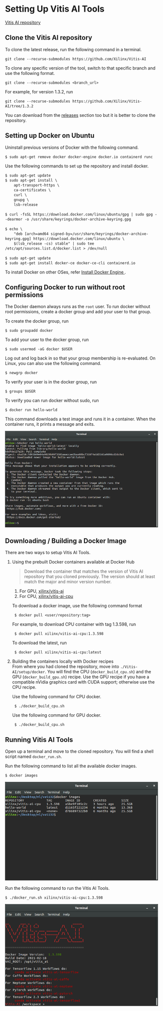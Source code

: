 # Setting Up Vitis AI Tools

[Vitis AI repository](https://github.com/Xilinx/Vitis-AI)

## Clone the Vitis AI repository  

To clone the latest release, run the following command in a terminal.  

    git clone --recurse-submodules https://github.com/Xilinx/Vitis-AI

To clone any specific version of the tool, switch to that specific branch and use the following format.

    git clone --recurse-submodules <branch_url>

For example, for version 1.3.2, run

    git clone --recurse-submodules https://github.com/Xilinx/Vitis-AI/tree/1.3.2

You can download from the [releases](https://github.com/Xilinx/Vitis-AI/releases) section too but it is better to clone the repository.

## Setting up Docker on Ubuntu

Uninstall previous versions of Docker with the following command.

    $ sudo apt-get remove docker docker-engine docker.io containerd runc

Use the following commands to set up the repository and install docker.

    $ sudo apt-get update
    $ sudo apt-get install \
        apt-transport-https \
        ca-certificates \
        curl \
        gnupg \
        lsb-release

    $ curl -fsSL https://download.docker.com/linux/ubuntu/gpg | sudo gpg --dearmor -o /usr/share/keyrings/docker-archive-keyring.gpg

    $ echo \
        "deb [arch=amd64 signed-by=/usr/share/keyrings/docker-archive-keyring.gpg] https://download.docker.com/linux/ubuntu \
        $(lsb_release -cs) stable" | sudo tee /etc/apt/sources.list.d/docker.list > /dev/null

    $ sudo apt-get update
    $ sudo apt-get install docker-ce docker-ce-cli containerd.io

To install Docker on other OSes, refer [Install Docker Engine
](https://docs.docker.com/engine/install/).

## Configuring Docker to run without root permissions

The Docker daemon always runs as the `root` user. To run docker without root permissions, create a docker group and add your user to that group.

To create the docker group, run

    $ sudo groupadd docker

To add your user to the docker group, run

    $ sudo usermod -aG docker $USER

Log out and log back in so that your group membership is re-evaluated. On Linux, you can also use the following command.

    $ newgrp docker

To verify your user is in the docker group, run

    $ groups $USER

To verify you can run docker without sudo, run
    
    $ docker run hello-world

This command downloads a test image and runs it in a container. When the container runs, it prints a message and exits.

![Hello World](./images/hello_world.png "Hello World on Docker Container")

## Downloading / Building a Docker Image 
There are two ways to setup Vitis AI Tools.  
1. Using the prebuilt Docker containers available at Docker Hub
    > Download the container that matches the version of Vitis AI repository that you cloned previously. The version should at least match the major and minor version number.
    1. For GPU, [xilinx/vitis-ai](https://hub.docker.com/r/xilinx/vitis-ai/tags)
    2. For CPU, [xilinx/vitis-ai-cpu](https://hub.docker.com/r/xilinx/vitis-ai-cpu/tags)

    To download a docker image, use the following command format

        $ docker pull <user/repository:tag>

    For example, to download CPU container with tag 1.3.598, run

        $ docker pull xilinx/vitis-ai-cpu:1.3.598

    To download the latest, run

        $ docker pull xilinx/vitis-ai-cpu:latest

2. Building the containers locally with Docker recipes  
    From where you had cloned the repository, move into `./Vitis-AI/setup/docker`. You will find the CPU (`docker_build_cpu.sh`) and the GPU (`docker_build_gpu.sh`) recipe. Use the GPU recipe if you have a compatible nVidia graphics card with CUDA support; otherwise use the CPU recipe.

    Use the following command for CPU docker.
    
        $ ./docker_build_cpu.sh
    
    Use the following command for GPU docker.
    
        $ ./docker_build_cpu.sh

## Running Vitis AI Tools

Open up a terminal and move to the cloned repository. You will find a shell script named `docker_run.sh`.

Run the following command to list all the available docker images.

    $ docker images

![Docker Images](./images/docker_images.png "List of Docker Images")

Run the following command to run the Vitis AI Tools.

    $ ./docker_run.sh xilinx/vitis-ai-cpu:1.3.598

![Vitis AI](./images/vai.png "Running instance of Vitis AI Tools")
